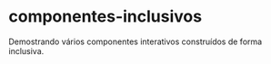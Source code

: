 # componentes-inclusivos
 Demostrando vários componentes interativos construídos de forma inclusiva.
